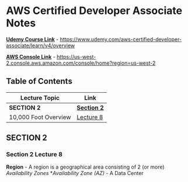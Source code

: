 # AWS Certified Developer Associate Notes

[**Udemy Course Link**](https://www.udemy.com/aws-certified-developer-associate/learn/v4/overview) - https://www.udemy.com/aws-certified-developer-associate/learn/v4/overview

[**AWS Console Link**](https://us-west-2.console.aws.amazon.com/console/home?region=us-west-2) - https://us-west-2.console.aws.amazon.com/console/home?region=us-west-2

## Table of Contents

Lecture Topic | Link
--- | ---
**SECTION 2** | [**Section 2**](#section-2)
10,000 Foot Overview | [Lecture 8](#section-2-lecture-8)

<!-- ################################################################################################################ -->
<!--                                                     SECTION 2                                                    -->
<!-- ################################################################################################################ -->

## SECTION 2

### Section 2 Lecture 8

**Region** - A region is a geographical area consisting of 2 (or more) *Availability Zones*
**Availability Zone (AZ)* - A Data Center